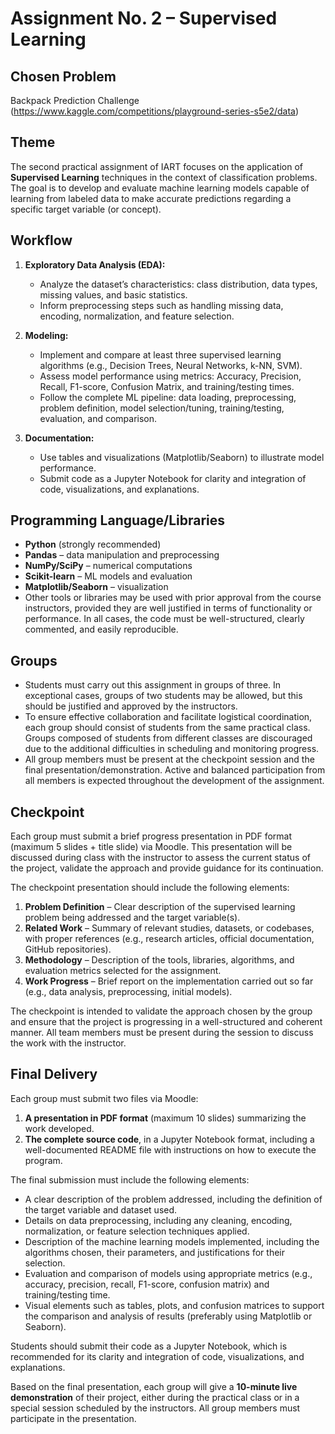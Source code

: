 # Assignment No. 2 – Supervised Learning

## Chosen Problem

Backpack Prediction Challenge (<https://www.kaggle.com/competitions/playground-series-s5e2/data>)

## Theme

The second practical assignment of IART focuses on the application of **Supervised Learning** techniques in the context of classification problems. The goal is to develop and evaluate machine learning models capable of learning from labeled data to make accurate predictions regarding a specific target variable (or concept).

## Workflow

1. **Exploratory Data Analysis (EDA):**
   - Analyze the dataset’s characteristics: class distribution, data types, missing values, and basic statistics.
   - Inform preprocessing steps such as handling missing data, encoding, normalization, and feature selection.

2. **Modeling:**
   - Implement and compare at least three supervised learning algorithms (e.g., Decision Trees, Neural Networks, k-NN, SVM).
   - Assess model performance using metrics: Accuracy, Precision, Recall, F1-score, Confusion Matrix, and training/testing times.
   - Follow the complete ML pipeline: data loading, preprocessing, problem definition, model selection/tuning, training/testing, evaluation, and comparison.

3. **Documentation:**
   - Use tables and visualizations (Matplotlib/Seaborn) to illustrate model performance.
   - Submit code as a Jupyter Notebook for clarity and integration of code, visualizations, and explanations.

## Programming Language/Libraries

- **Python** (strongly recommended)
- **Pandas** – data manipulation and preprocessing
- **NumPy/SciPy** – numerical computations
- **Scikit-learn** – ML models and evaluation
- **Matplotlib/Seaborn** – visualization
- Other tools or libraries may be used with prior approval from the course instructors, provided they are well justified in terms of functionality or performance. In all cases, the code must be well-structured, clearly commented, and easily reproducible.

## Groups

- Students must carry out this assignment in groups of three. In exceptional cases, groups of two students may be allowed, but this should be justified and approved by the instructors.
- To ensure effective collaboration and facilitate logistical coordination, each group should consist of students from the same practical class. Groups composed of students from different classes are discouraged due to the additional difficulties in scheduling and monitoring progress.
- All group members must be present at the checkpoint session and the final presentation/demonstration. Active and balanced participation from all members is expected throughout the development of the assignment.

## Checkpoint

Each group must submit a brief progress presentation in PDF format (maximum 5 slides + title slide) via Moodle. This presentation will be discussed during class with the instructor to assess the current status of the project, validate the approach and provide guidance for its continuation.

The checkpoint presentation should include the following elements:

1. **Problem Definition** – Clear description of the supervised learning problem being addressed and the target variable(s).
2. **Related Work** – Summary of relevant studies, datasets, or codebases, with proper references (e.g., research articles, official documentation, GitHub repositories).
3. **Methodology** – Description of the tools, libraries, algorithms, and evaluation metrics selected for the assignment.
4. **Work Progress** – Brief report on the implementation carried out so far (e.g., data analysis, preprocessing, initial models).

The checkpoint is intended to validate the approach chosen by the group and ensure that the project is progressing in a well-structured and coherent manner. All team members must be present during the session to discuss the work with the instructor.

## Final Delivery

Each group must submit two files via Moodle:

1. **A presentation in PDF format** (maximum 10 slides) summarizing the work developed.
2. **The complete source code**, in a Jupyter Notebook format, including a well-documented README file with instructions on how to execute the program.

The final submission must include the following elements:

- A clear description of the problem addressed, including the definition of the target variable and dataset used.
- Details on data preprocessing, including any cleaning, encoding, normalization, or feature selection techniques applied.
- Description of the machine learning models implemented, including the algorithms chosen, their parameters, and justifications for their selection.
- Evaluation and comparison of models using appropriate metrics (e.g., accuracy, precision, recall, F1-score, confusion matrix) and training/testing time.
- Visual elements such as tables, plots, and confusion matrices to support the comparison and analysis of results (preferably using Matplotlib or Seaborn).

Students should submit their code as a Jupyter Notebook, which is recommended for its clarity and integration of code, visualizations, and explanations.

Based on the final presentation, each group will give a **10-minute live demonstration** of their project, either during the practical class or in a special session scheduled by the instructors. All group members must participate in the presentation.
